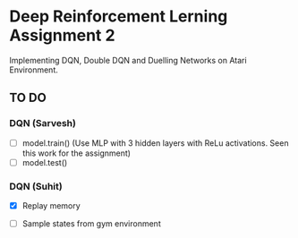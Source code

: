 # Deep Reinforcement Lerning Assignment 2
Implementing DQN, Double DQN and Duelling Networks on Atari Environment.

## TO DO
### DQN (Sarvesh)
- [ ]  model.train() (Use MLP with 3 hidden layers with ReLu activations. Seen this work for the assignment)
- [ ]  model.test()

### DQN (Suhit)
- [x] Replay memory
- [ ] Sample states from gym environment

